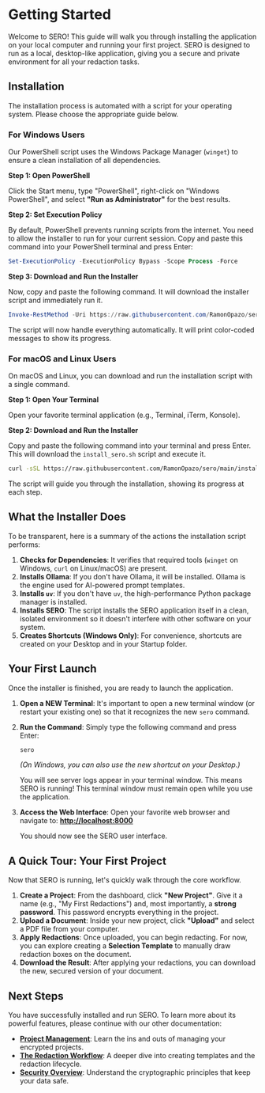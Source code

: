 # Getting Started

Welcome to SERO! This guide will walk you through installing the application on your local computer and running your first project. SERO is designed to run as a local, desktop-like application, giving you a secure and private environment for all your redaction tasks.

## Installation

The installation process is automated with a script for your operating system. Please choose the appropriate guide below.

### For Windows Users

Our PowerShell script uses the Windows Package Manager (`winget`) to ensure a clean installation of all dependencies.

**Step 1: Open PowerShell**

Click the Start menu, type "PowerShell", right-click on "Windows PowerShell", and select **"Run as Administrator"** for the best results.

**Step 2: Set Execution Policy**

By default, PowerShell prevents running scripts from the internet. You need to allow the installer to run for your current session. Copy and paste this command into your PowerShell terminal and press Enter:

```powershell
Set-ExecutionPolicy -ExecutionPolicy Bypass -Scope Process -Force
```

**Step 3: Download and Run the Installer**

Now, copy and paste the following command. It will download the installer script and immediately run it.

```powershell
Invoke-RestMethod -Uri https://raw.githubusercontent.com/RamonOpazo/sero/main/install_sero.ps1 | Invoke-Expression
```

The script will now handle everything automatically. It will print color-coded messages to show its progress.

### For macOS and Linux Users

On macOS and Linux, you can download and run the installation script with a single command.

**Step 1: Open Your Terminal**

Open your favorite terminal application (e.g., Terminal, iTerm, Konsole).

**Step 2: Download and Run the Installer**

Copy and paste the following command into your terminal and press Enter. This will download the `install_sero.sh` script and execute it.

```bash
curl -sSL https://raw.githubusercontent.com/RamonOpazo/sero/main/install_sero.sh | bash
```

The script will guide you through the installation, showing its progress at each step.

## What the Installer Does

To be transparent, here is a summary of the actions the installation script performs:

1.  **Checks for Dependencies**: It verifies that required tools (`winget` on Windows, `curl` on Linux/macOS) are present.
2.  **Installs Ollama**: If you don't have Ollama, it will be installed. Ollama is the engine used for AI-powered prompt templates.
3.  **Installs `uv`**: If you don't have `uv`, the high-performance Python package manager is installed.
4.  **Installs SERO**: The script installs the SERO application itself in a clean, isolated environment so it doesn't interfere with other software on your system.
5.  **Creates Shortcuts (Windows Only)**: For convenience, shortcuts are created on your Desktop and in your Startup folder.

## Your First Launch

Once the installer is finished, you are ready to launch the application.

1.  **Open a NEW Terminal**: It's important to open a new terminal window (or restart your existing one) so that it recognizes the new `sero` command.
2.  **Run the Command**: Simply type the following command and press Enter:
    ```bash
    sero
    ```
    *(On Windows, you can also use the new shortcut on your Desktop.)*

    You will see server logs appear in your terminal window. This means SERO is running! This terminal window must remain open while you use the application.

3.  **Access the Web Interface**: Open your favorite web browser and navigate to:
    [**http://localhost:8000**](http://localhost:8000)

    You should now see the SERO user interface.

## A Quick Tour: Your First Project

Now that SERO is running, let's quickly walk through the core workflow.

1.  **Create a Project**: From the dashboard, click **"New Project"**. Give it a name (e.g., "My First Redactions") and, most importantly, a **strong password**. This password encrypts everything in the project.
2.  **Upload a Document**: Inside your new project, click **"Upload"** and select a PDF file from your computer.
3.  **Apply Redactions**: Once uploaded, you can begin redacting. For now, you can explore creating a **Selection Template** to manually draw redaction boxes on the document.
4.  **Download the Result**: After applying your redactions, you can download the new, secured version of your document.

## Next Steps

You have successfully installed and run SERO. To learn more about its powerful features, please continue with our other documentation:

-   **[Project Management](./project-management.md)**: Learn the ins and outs of managing your encrypted projects.
-   **[The Redaction Workflow](./redaction-workflow.md)**: A deeper dive into creating templates and the redaction lifecycle.
-   **[Security Overview](./security.md)**: Understand the cryptographic principles that keep your data safe.